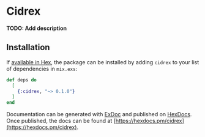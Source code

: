 # Cidrex

**TODO: Add description**

## Installation

If [available in Hex](https://hex.pm/docs/publish), the package can be installed
by adding `cidrex` to your list of dependencies in `mix.exs`:

```elixir
def deps do
  [
    {:cidrex, "~> 0.1.0"}
  ]
end
```

Documentation can be generated with [ExDoc](https://github.com/elixir-lang/ex_doc)
and published on [HexDocs](https://hexdocs.pm). Once published, the docs can
be found at [https://hexdocs.pm/cidrex](https://hexdocs.pm/cidrex).


